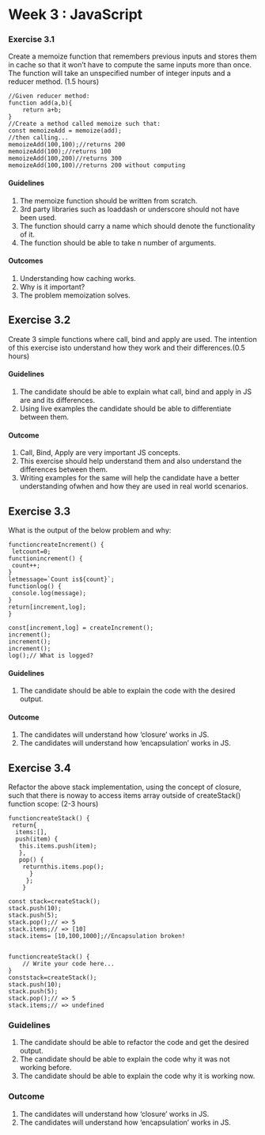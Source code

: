 # Week 3 : JavaScript

### Exercise 3.1 ###

Create a memoize function that remembers previous inputs and stores them in cache so that it won’t have to compute the same inputs more than once. The function will take an unspecified number of integer inputs and a reducer method. (1.5 hours)

    //Given reducer method:
    function add(a,b){
        return a+b;
    }
    //Create a method called memoize such that:
    const memoizeAdd = memoize(add);
    //then calling...
    memoizeAdd(100,100);//returns 200
    memoizeAdd(100);//returns 100
    memoizeAdd(100,200)//returns 300
    memoizeAdd(100,100)//returns 200 without computing

#### Guidelines ###

 1. The memoize function should be written from scratch.
 2. 3rd party libraries such as loaddash or underscore should not have been used.
 3. The function should carry a name which should denote the functionality of it.
 4. The function should be able to take n number of arguments.
 
 #### Outcomes ###
 
 1. Understanding how caching works.
 2. Why is it important?
 3. The problem memoization solves.

## Exercise 3.2 ###

Create 3 simple functions where call, bind and apply are used. The intention of this exercise isto understand how they work and their differences.(0.5 hours)

#### Guidelines ###
 1. The candidate should be able to explain what call, bind and apply in JS are and its differences.
 2. Using live examples the candidate should be able to differentiate between them.
 
#### Outcome ###
 1. Call, Bind, Apply are very important JS concepts.
 2. This exercise should help understand them and also understand the differences between them.
 3. Writing examples for the same will help the candidate have a better understanding ofwhen and how they are used in real world scenarios. 


## Exercise 3.3 ###

 What is the output of the below problem and why:

    functioncreateIncrement() {
     letcount=0;
    functionincrement() {
     count++;
    }
    letmessage=`Count is${count}`;
    functionlog() {
     console.log(message);
    }
    return[increment,log];
    }

    const[increment,log] = createIncrement();
    increment();
    increment();
    increment();
    log();// What is logged?


#### Guidelines ###
 1. The candidate should be able to explain the code with the desired output.

#### Outcome ###
 1. The candidates will understand how ‘closure’ works in JS.
 2. The candidates will understand how ‘encapsulation’ works in JS.


## Exercise 3.4 ###

 Refactor the above stack implementation, using the concept of closure, such that there is noway to access items array outside of createStack() function scope: (2-3 hours)
 
    functioncreateStack() {
     return{
      items:[],
      push(item) {
       this.items.push(item);
       },
       pop() {
        returnthis.items.pop();
          }
         };
        }
        
    const stack=createStack();
    stack.push(10);
    stack.push(5);
    stack.pop();// => 5
    stack.items;// => [10]
    stack.items= [10,100,1000];//Encapsulation broken!
    
    
    functioncreateStack() {
        // Write your code here...
    }
    conststack=createStack();
    stack.push(10);
    stack.push(5);
    stack.pop();// => 5
    stack.items;// => undefined

### Guidelines ###
1. The candidate should be able to refactor the code and get the desired output.
2. The candidate should be able to explain the code why it was not working before.
3. The candidate should be able to explain the code why it is working now.

### Outcome ###
1. The candidates will understand how ‘closure’ works in JS.
2. The candidates will understand how ‘encapsulation’ works in JS.    

